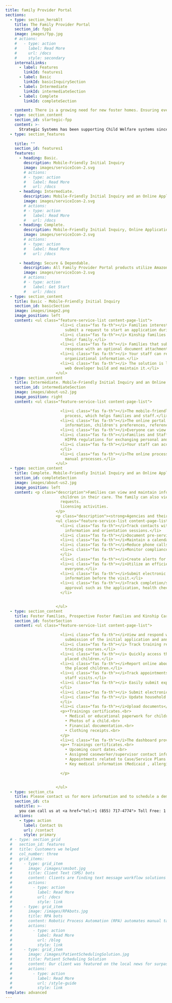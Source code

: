 ```yaml
---
title: family Provider Portal
sections:
  - type: section_heroAlt
    title: The Family Provider Portal
    section_id: fpp1
    image: images/fpp.jpg
    # actions:
    #   - type: action
    #     label: Read More
    #     url: /docs
    #     style: secondary
    internalLinks:
      - label: Features
        linkId: features1
      - label: Basic
        linkId: basicInquirySection
      - label: Intermediate
        linkId: intermediateSection
      - label: Complete
        linkId: completeSection

    content: There is a growing need for new foster homes. Ensuring every child has a safe, happy, and healthy permanent homes is a substantial effort. All Child Welfare information must be carefully maintained, reviewed, and verified. The Family Provider Portal makes it easier for agencies and families to stay informed any day, anytime, and anywhere.
  - type: section_content
    section_id: startegic-fpp
    content: >-
      Strategic Systems has been supporting Child Welfare systems since it was founded over 16 years ago. Our HuLink Family Provider Portal (FPP) subscription options are convenient and cost-effective. Getting started is as easy as adding a button or a link to your existing web site.<p>     This secure portal supports convenient continuous communication and engagement making it is easy to view or request information via a web browser or mobile device. There are never any wait times. The quality of information received is improved because the family can directly submit information promptly. Better information benefits the child(ren) and everyone concerned. Seamless Integration with your existing child welfare system eliminates duplicate data entry.</p>
  - type: section_features 
 
    title: ""
    section_id: features1
    features:
      - heading: Basic.
        description: Mobile-Friendly Initial Inquiry
        image: images/serviceIcon-2.svg
        # actions:
        # - type: action
        #   label: Read More
        #   url: /docs
      - heading: Intermediate.
        description: Mobile-Friendly Initial Inquiry and an Online Application Process
        image: images/serviceIcon-2.svg
        # actions:
        # - type: action
        #   label: Read More
        #   url: /docs
      - heading: Complete.
        description: Mobile-Friendly Initial Inquiry, Online Application, Placement, Appointment, Expense, Training processes, and more.
        image: images/serviceIcon-2.svg
        # actions:
        # - type: action
        #   label: Read More
        #   url: /docs

      - heading: Secure & Dependable.
        description: All Family Provider Portal products utilize Amazon Web Services (AWS). Federal, state, and local agencies rely on AWS for world-class security, protection, and compliance.
        image: images/serviceIcon-2.svg
        # actions:
        # - type: action
        #   label: Get Start
        #   url: /docs
  - type: section_content
    title: Basic - Mobile-Friendly Initial Inquiry
    section_id: basicSection
    image: images/image2.png
    image_position: left
    content: <ul class="feature-service-list content-page-list">
                        <li><i class="fas fa-th"></i> Families interested in Adoption, Foster Care, and Kinship care can
                          submit a request to start an application during the day or night.</li>
                        <li><i class="fas fa-th"></i> Kinship families can make specific inquiries about children in
                          their family.</li>
                        <li><i class="fas fa-th"></i> Families that submit an inquiry will receive a customized email
                          response with an optional document attachment to provide them more information.</li>
                        <li><i class="fas fa-th"></i> Your staff can review the inquiries, add users, and edit other
                          organizational information.</li>
                        <li><i class="fas fa-th"></i> The solution is less expensive and time-consuming than having a
                          web developer build and maintain it.</li>
                      </ul>
  - type: section_content
    title: Intermediate. Mobile-Friendly Initial Inquiry and an Online Application Process
    section_id: intermediateSection
    image: images/about-us2.jpg
    image_position: right
    content: <ul class="feature-service-list content-page-list">

                        <li><i class="fas fa-th"></i>The mobile-friendly portal provides an efficient online application
                          process, which helps families and staff.</li>
                        <li><i class="fas fa-th"></i>The online portal guides the family through submitting application
                          information, children's preferences, references and upload necessary documents.</li>
                        <li><i class="fas fa-th"></i>Everyone can view updates and progress at any time.</li>
                        <li><i class="fas fa-th"></i>Families and Staff can securely exchange messages to comply with
                          HIPPA regulations for exchanging personal and medical information.</li>
                        <li><i class="fas fa-th"></i>Your staff can accept the application or request follow up items.
                        </li>
                        <li><i class="fas fa-th"></i>The online process is affordable and less time consuming than
                          manual processes.</li>
                      </ul>
  - type: section_content
    title: Complete. Mobile-Friendly Initial Inquiry and an Online Application Process
    section_id: completeSection
    image: images/about-us2.jpg
    image_position: left
    content: <p class="description">Families can view and maintain information about their household and
                        children in their care. The family can also view more information about potential placement
                        requests.
                        licensing activities.
                      </p>
                      <p class="description"><strong>Agencies and their providers can:</strong> </p>
                      <ul class="feature-service-list content-page-list">
                        <li><i class="fas fa-th"></i>Track contacts with prospective foster families, including
                          information and orientation sessions.</li>
                        <li><i class="fas fa-th"></i>Document pre-service and ongoing trainings.</li>
                        <li><i class="fas fa-th"></i>Maintain a calendar of upcoming trainings and events.</li>
                        <li><i class="fas fa-th"></i>Reduce phone calls and time waiting on hold.</li>
                        <li><i class="fas fa-th"></i>Monitor compliance with initial and ongoing training requirements.
                        </li>
                        <li><i class="fas fa-th"></i>Create alerts for key milestones, renewals, and re-approvals.</li>
                        <li><i class="fas fa-th"></i>Utilize an efficient online licensing process, which helps
                          everyone.</li>
                        <li><i class="fas fa-th"></i>Submit electronic home study/assessment questions to collect
                          information before the visit.</li>
                        <li><i class="fas fa-th"></i>Track completion/submission of documents and requirements for
                          approval such as the application, health checks, home study, background checks, budget, etc.
                        </li>


                      </ul>
  - type: section_content
    title: Foster Families, Prospective Foster Families and Kinship Caregivers can
    section_id: fosterSection
    content: <ul class="feature-service-list content-page-list">

                        <li><i class="fas fa-th"></i>View and respond with the online licensing process including the
                          submission of the initial application and annual renewals.</li>
                        <li><i class="fas fa-th"></i> Track training requirements and progress, explore and enroll in
                          training courses.</li>
                        <li><i class="fas fa-th"></i> Quickly access the information about the potential matches and
                          placed children.</li>
                        <li><i class="fas fa-th"></i>Report online about any health or education changes or progress for
                          the placed children.</li>
                        <li><i class="fas fa-th"></i>Track appointments related to placed children, training, and agency
                          staff visits.</li>
                        <li><i class="fas fa-th"></i> Easily submit expenses and check information on payments online.
                        </li>
                        <li><i class="fas fa-th"></i> Submit electronic applications and annual updates.</li>
                        <li><i class="fas fa-th"></i> Update household composition, contact information &amp; availability.
                        </li>
                        <li><i class="fas fa-th"></i>Upload documents</li>
                        <p>•Trainings certificates.<br>
                          • Medical or educational paperwork for children placed in the home.<br>
                          • Photos of a child.<br>
                          • Financial documentation.<br>
                          • Clothing receipts.<br>
                        </p>
                        <li><i class="fas fa-th"></i>The dashboard provides</li>
                        <p>• Trainings certificates.<br>
                          • Upcoming court dates.<br>
                          • Assigned caseworker/supervisor contact information.<br>
                          • Appointments related to Case/Service Plans and Visitation Plan.<br>
                          • Key medical information (Medicaid , allergies, medications, etc.).

                        </p>


                      </ul>
  - type: section_cta
    title: Please contact us for more information and to schedule a demonstration.
    section_id: cta
    subtitle: >-
      you can call us at <a href="tel:+1 (855) 717-4774"> Toll Free: 1 (855) 717-4774</a>
    actions:
      - type: action
        label: Contact Us
        url: /contact
        style: primary
  # - type: section_grid
  #   section_id: features
  #   title: Customers we helped
  #   col_number: three
  #   grid_items:
  #     - type: grid_item
  #       image: /images/smsbot.jpg
  #       title: Client Text (SMS) bots
  #       content: Clients are finding text message workflow solutions are more convenient for those they serve and reduce the demand on call center and email processes. Strategic Systems implemented an SMS solution to support COVID-19 Unemployment weekly claims.
  #       actions:
  #         - type: action
  #           label: Read More
  #           url: /docs
  #           style: link
  #     - type: grid_item
  #       image: /images/RPAbots.jpg
  #       title: RPA bots
  #       content: Robotic Process Automation (RPA) automates manual tasks freeing up staff for more important activities. Strategic Systems’ RPA solution helped deploy the largest increase in Ohio history for DSP reimbursement rates.
  #       actions:
  #         - type: action
  #           label: Read More
  #           url: /blog
  #           style: link
  #     - type: grid_item
  #       image: /images/PatientSchedulingSolution.jpg
  #       title: Patient Scheduling Solution
  #       content: Our client was featured on the local news for surpassing their one day COVID-19 testing record. The AWS product solution is easy for the public to use and automatically scaled to meet demand. Electronic Health Record integration will support Vaccine deployment.
  #       actions:
  #         - type: action
  #           label: Read More
  #           url: /style-guide
  #           style: link                    
template: advanced
---
```

